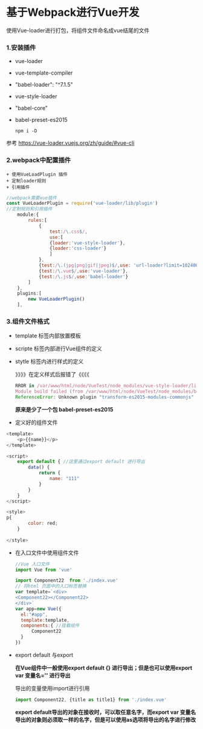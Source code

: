 # 基于Webpack进行Vue开发

使用Vue-loader进行打包，将组件文件命名成vue结尾的文件

### 1.安装插件

+ vue-loader

+ vue-template-compiler 

+ "babel-loader": "^7.1.5"

+ vue-style-loader

+ "babel-core"

+ babel-preset-es2015

  `npm i -D `

参考 https://vue-loader.vuejs.org/zh/guide/#vue-cli



### 2.webpack中配置插件

	+ 使用VueLoadPlugin 插件
	+ 定制loader规则
	+ 引用插件

```javascript
//webpack需要xue插件
const VueLoaderPlugin = require('vue-loader/lib/plugin')
//定制规则和引用插件
	module:{
		rules:[
			{
				test:/\.css$/,
				use:[
				{loader:'vue-style-loader'},
				{loader:'css-loader'}
				]
			},
			{test:/\.(jpg|png|gif|jpeg)$/,use: 'url-loader?limit=102400&name=[name].[ext]'},
			{test:/\.vue$/,use:'vue-loader'},
			{test:/\.js$/,use:'babel-loader'}
		]
	},
	plugins:[
		new VueLoaderPlugin()
	],
```





### 3.组件文件格式

+ template 标签内部放置模板

+ scripte 标签内部进行Vue组件的定义

+ stytle 标签内进行样式的定义

  》》》》在定义样式后报错了《《《《

  ```javascript
  RROR in /var/www/html/node/VueTest/node_modules/vue-style-loader/lib/listToStyles.js
  Module build failed (from /var/www/html/node/VueTest/node_modules/babel-loader/lib/index.js):
  ReferenceError: Unknown plugin "transform-es2015-modules-commonjs" specified in "/var/www/html/node/VueTest/node_modules/vue-style-loader/.babelrc" at 0, attempted to resolve relative to "/var/www/html/node/VueTest/node_modules/vue-style-loader"
  ```

  **原来是少了一个包 babel-preset-es2015**



+ 定义好的组件文件

```javascript
<template>
	<p>{{name}}</p>
</template>

<script>
	export default { //这里通过export default 进行导出
		data() {
			return {
				name: "111"
			}
		}
	}
</script>

<style>
p{
		color: red;
	}
	
</style>
```

+ 在入口文件中使用组件文件

  ```javascript
  //Vue 入口文件
  import Vue from 'vue'
  
  import Component22  from './index.vue'
  // 将html 页面中的入口标签替换
  var template=`<div> 
  <Component22></Component22>
  </div>`
  var app=new Vue({
  	el:"#app",
  	template:template,
  	components:{ //挂载组件
  		Component22
  	}
  })
  ```

+ export default 与export 

  **在Vue组件中一般使用export default {} 进行导出；但是也可以使用export var 变量名='' 进行导出**

  导出的变量使用import进行引用

  ```javascript
  import Component22, {title as title1} from './index.vue'
  ```

  **export default导出的对象在接收时，可以取任意名字，而export var 变量名导出的对象则必须取一样的名字，但是可以使用as选项将导出的名字进行修改**




































